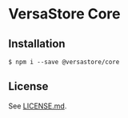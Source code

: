 # VersaStore Core

## Installation

    $ npm i --save @versastore/core

## License

See [LICENSE.md](LICENSE.md).
